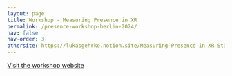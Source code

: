 ```yaml
---
layout: page
title: Workshop - Measuring Presence in XR
permalink: /presence-workshop-berlin-2024/
nav: false
nav-order: 3
othersite: https://lukasgehrke.notion.site/Measuring-Presence-in-XR-State-of-the-art-and-Outstanding-Challenges-fe4858e113844f3b8798c5d68e39a55f?pvs=4
---
```


<a href="{{page.othersite}}">Visit the workshop website</a>
